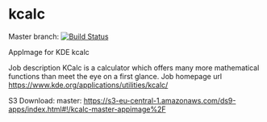 # kcalc
Master branch:
[![Build Status](http://aci.pangea.pub/job/kcalc-master-appimage/badge/icon)](http://aci.pangea.pub/job/kcalc-master-appimage/)

AppImage for KDE kcalc

Job description
KCalc is a calculator which offers many more mathematical functions than meet the eye on a first glance.
Job homepage url
https://www.kde.org/applications/utilities/kcalc/

S3 Download:
master:
https://s3-eu-central-1.amazonaws.com/ds9-apps/index.html#!/kcalc-master-appimage%2F

